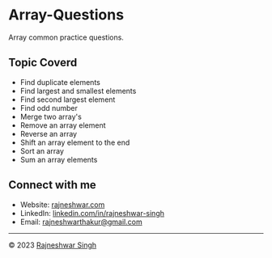 # Array-Questions
Array common practice questions.

## Topic Coverd

- Find duplicate elements
- Find largest and smallest elements
- Find second largest element
- Find odd number
- Merge two array's
- Remove an array element
- Reverse an array
- Shift an array element to the end
- Sort an array
- Sum an array elements

## Connect with me

- Website: [rajneshwar.com](https://rajneshwar.com)
- LinkedIn: [linkedin.com/in/rajneshwar-singh](https://www.linkedin.com/in/rajneshwar-singh/)
- Email: [rajneshwarthakur@gmail.com](mailto:rajneshwarthakur@gmail.com)

---

© 2023 <a target="blank" href="https://rajneshwar.com/">Rajneshwar Singh</a>